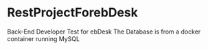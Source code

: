 # RestProjectForebDesk
Back-End Developer Test for ebDesk
The Database is from a docker container running MySQL
